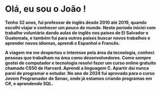<h1> Olá, eu sou o João !</h1>
<b>     Tenho 32 anos, fui professor de inglês desde 2010 até 2019, quando escolhi viajar e conhecer um pouco do mundo. Neste período iniciei com trabalho voluntário dando aulas de inglês nos países de El Salvador e Guatemala, e também fui para outros países buscar novos trabalhos e aprender novos idiomas, aprendi o Espanhol e Francês. </b>

<b>     A viagem me me despertou o interesse pela área da tecnologia, conheci pessoas que trabalham na área como desenvolvedores. Como sempre gostei de computador e tecnologia resolvi fazer um curso online gratuito chamado CS50 de Harvard. Aprendi a linguagem C. Apartir daí nunca parei de programar e estudar. No ano de 2024 fui aprovado para o curso Jovem Programador do Senac, onde já estamos criando programas em C#, e aprendendo SQL.</b>
